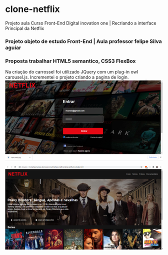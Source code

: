 # clone-netflix
Projeto aula Curso Front-End Digital inovation one | Recriando a interface Principal da Netflix  

### Projeto objeto de estudo Front-End | Aula professor felipe Silva aguiar

### Proposta trabalhar HTML5 semantico, CSS3 FlexBox

Na criação do carrossel foi utilizado JQuery com um plug-in owl carousel.js. Incrementei o projeto criando a pagina de login.
![Foto clone pagina de login do Netflix](https://github.com/ricardoaraujosantos/clone-netflix/blob/main/images/login-md.png)

![Foto clone interface principal do Netflix](https://github.com/ricardoaraujosantos/clone-netflix/blob/main/images/interface-md.png)



